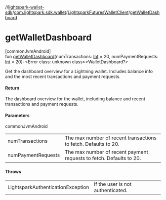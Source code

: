 //[lightspark-wallet-sdk](../../../index.md)/[com.lightspark.sdk.wallet](../index.md)/[LightsparkFuturesWalletClient](index.md)/[getWalletDashboard](get-wallet-dashboard.md)

# getWalletDashboard

[commonJvmAndroid]\
fun [getWalletDashboard](get-wallet-dashboard.md)(numTransactions: [Int](https://kotlinlang.org/api/latest/jvm/stdlib/kotlin/-int/index.html) = 20, numPaymentRequests: [Int](https://kotlinlang.org/api/latest/jvm/stdlib/kotlin/-int/index.html) = 20): &lt;Error class: unknown class&gt;&lt;WalletDashboard?&gt;

Get the dashboard overview for a Lightning wallet. Includes balance info and the most recent transactions and payment requests.

#### Return

The dashboard overview for the wallet, including balance and recent transactions and payment requests.

#### Parameters

commonJvmAndroid

| | |
|---|---|
| numTransactions | The max number of recent transactions to fetch. Defaults to 20. |
| numPaymentRequests | The max number of recent payment requests to fetch. Defaults to 20. |

#### Throws

| | |
|---|---|
| LightsparkAuthenticationException | If the user is not authenticated. |
